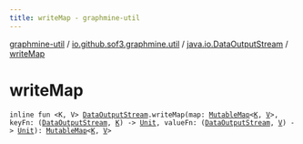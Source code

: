 ```yaml
---
title: writeMap - graphmine-util
---
```


[graphmine-util](../../index.html) / [io.github.sof3.graphmine.util](../index.html) / [java.io.DataOutputStream](index.html) / [writeMap](./write-map.html)

# writeMap

`inline fun <K, V> `[`DataOutputStream`](http://docs.oracle.com/javase/6/docs/api/java/io/DataOutputStream.html)`.writeMap(map: `[`MutableMap`](https://kotlinlang.org/api/latest/jvm/stdlib/kotlin.collections/-mutable-map/index.html)`<`[`K`](write-map.html#K)`, `[`V`](write-map.html#V)`>, keyFn: (`[`DataOutputStream`](http://docs.oracle.com/javase/6/docs/api/java/io/DataOutputStream.html)`, `[`K`](write-map.html#K)`) -> `[`Unit`](https://kotlinlang.org/api/latest/jvm/stdlib/kotlin/-unit/index.html)`, valueFn: (`[`DataOutputStream`](http://docs.oracle.com/javase/6/docs/api/java/io/DataOutputStream.html)`, `[`V`](write-map.html#V)`) -> `[`Unit`](https://kotlinlang.org/api/latest/jvm/stdlib/kotlin/-unit/index.html)`): `[`MutableMap`](https://kotlinlang.org/api/latest/jvm/stdlib/kotlin.collections/-mutable-map/index.html)`<`[`K`](write-map.html#K)`, `[`V`](write-map.html#V)`>`